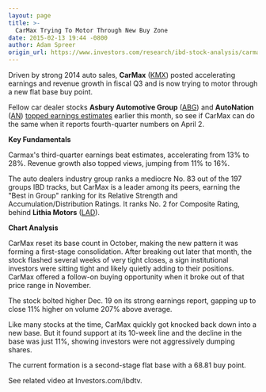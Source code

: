```yaml
---
layout: page
title: >-
  CarMax Trying To Motor Through New Buy Zone
date: 2015-02-13 19:44 -0800
author: Adam Spreer
origin_url: https://www.investors.com/research/ibd-stock-analysis/carmax-trying-to-motor-through-new-buy-zone-after-autonation-and-asbury-automate-top-q4-earnings-estimates/
---
```





Driven by strong 2014 auto sales, **CarMax** ([KMX](https://research.investors.com/quote.aspx?symbol=KMX)) posted accelerating earnings and revenue growth in fiscal Q3 and is now trying to motor through a new flat base buy point.

  

Fellow car dealer stocks **Asbury Automotive Group** ([ABG](https://research.investors.com/quote.aspx?symbol=ABG)) and **AutoNation** ([AN](https://research.investors.com/quote.aspx?symbol=AN)) [topped earnings estimates](http://news.investors.com/business/020315-737606-autonation-crushes-fourth-quarter-estimates.htm) earlier this month, so see if CarMax can do the same when it reports fourth-quarter numbers on April 2.

  

**Key Fundamentals**

  

Carmax's third-quarter earnings beat estimates, accelerating from 13% to 28%. Revenue growth also topped views, jumping from 11% to 16%.

  

The auto dealers industry group ranks a mediocre No. 83 out of the 197 groups IBD tracks, but CarMax is a leader among its peers, earning the "Best in Group" ranking for its Relative Strength and Accumulation/Distribution Ratings. It ranks No. 2 for Composite Rating, behind **Lithia Motors** ([LAD](https://research.investors.com/quote.aspx?symbol=LAD)).

  

**Chart Analysis**

  

CarMax reset its base count in October, making the new pattern it was forming a first-stage consolidation. After breaking out later that month, the stock flashed several weeks of very tight closes, a sign institutional investors were sitting tight and likely quietly adding to their positions. CarMax offered a follow-on buying opportunity when it broke out of that price range in November.

  

The stock bolted higher Dec. 19 on its strong earnings report, gapping up to close 11% higher on volume 207% above average.

  

Like many stocks at the time, CarMax quickly got knocked back down into a new base. But it found support at its 10-week line and the decline in the base was just 11%, showing investors were not aggressively dumping shares.

  

The current formation is a second-stage flat base with a 68.81 buy point.

  

See related video at Investors.com/ibdtv.




